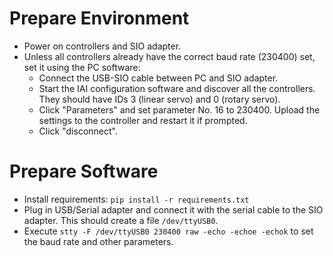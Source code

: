 Prepare Environment
===================

* Power on controllers and SIO adapter.
* Unless all controllers already have the correct baud rate (230400) set, set it using the PC software:
    * Connect the USB-SIO cable between PC and SIO adapter.
    * Start the IAI configuration software and discover all the controllers. They should have IDs 3 (linear servo) and 0 (rotary servo).
    * Click "Parameters" and set parameter No. 16 to 230400. Upload the settings to the controller and restart it if prompted.
    * Click "disconnect".

Prepare Software
================

* Install requirements: `pip install -r requirements.txt`
* Plug in USB/Serial adapter and connect it with the serial cable to the SIO adapter. This should create a file `/dev/ttyUSB0`.
* Execute `stty -F /dev/ttyUSB0 230400 raw -echo -echoe -echok` to set the baud rate and other parameters.

